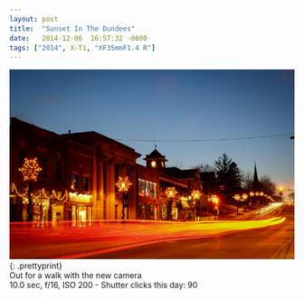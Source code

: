 ```yaml
---
layout: post
title:  "Sunset In The Dundees"
date:   2014-12-06  16:57:32 -0600
tags: ["2014", X-T1, "XF35mmF1.4 R"]
---
```

![:title](/images/2014/2014_1206_DSCF0377.jpg)
{: .prettyprint}  
Out for a walk with the new camera  
10.0 sec, f/16, ISO 200 - Shutter clicks this day: 90